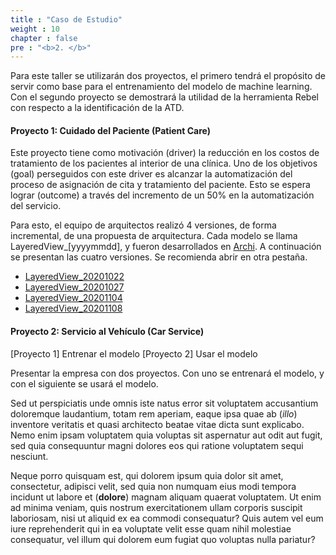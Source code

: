 ```yaml
---
title : "Caso de Estudio"
weight : 10
chapter : false
pre : "<b>2. </b>"
---
```


Para este taller se utilizarán dos proyectos, el primero tendrá el propósito de servir como base para el entrenamiento del modelo de machine learning. Con el segundo proyecto se demostrará la utilidad de la herramienta Rebel con respecto a la identificación de la ATD.

#### Proyecto 1: Cuidado del Paciente (Patient Care)

Este proyecto tiene como motivación (driver) la reducción en los costos de tratamiento de los pacientes al interior de una clínica. Uno de los objetivos (goal) perseguidos con este driver es alcanzar la automatización del proceso de asignación de cita y tratamiento del paciente. Esto se espera lograr (outcome) a través del incremento de un 50% en la automatización del servicio.

Para esto, el equipo de arquitectos realizó 4 versiones, de forma incremental, de una propuesta de arquitectura. Cada modelo se llama LayeredView_[yyyymmdd], y fueron desarrollados en [Archi](https://www.archimatetool.com/). A continuación se presentan las cuatro versiones. Se recomienda abrir en otra pestaña.

* [LayeredView_20201022](https://talleratd.onrender.com/images/LayeredView_20201022.png)
* [LayeredView_20201027](https://talleratd.onrender.com/images/LayeredView_20201027.png)
* [LayeredView_20201104](https://talleratd.onrender.com/images/LayeredView_20201104.png)
* [LayeredView_20201108](https://talleratd.onrender.com/images/LayeredView_20201108.png)

#### Proyecto 2: Servicio al Vehículo (Car Service)



[Proyecto 1] Entrenar el modelo
[Proyecto 2] Usar el modelo


Presentar la empresa con dos proyectos. Con uno se entrenará el modelo, y con el siguiente se usará el modelo.




Sed ut perspiciatis unde omnis iste natus error sit voluptatem accusantium doloremque laudantium, totam rem aperiam, eaque ipsa quae ab (*illo*) inventore veritatis et quasi architecto beatae vitae dicta sunt explicabo. Nemo enim ipsam voluptatem quia voluptas sit aspernatur aut odit aut fugit, sed quia consequuntur magni dolores eos qui ratione voluptatem sequi nesciunt. 

Neque porro quisquam est, qui dolorem ipsum quia dolor sit amet, consectetur, adipisci velit, sed quia non numquam eius modi tempora incidunt ut labore et (**dolore**) magnam aliquam quaerat voluptatem. Ut enim ad minima veniam, quis nostrum exercitationem ullam corporis suscipit laboriosam, nisi ut aliquid ex ea commodi consequatur? Quis autem vel eum iure reprehenderit qui in ea voluptate velit esse quam nihil molestiae consequatur, vel illum qui dolorem eum fugiat quo voluptas nulla pariatur?